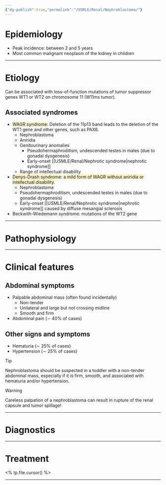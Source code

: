```yaml
---
{"dg-publish":true,"permalink":"/USMLE/Renal/Nephroblastoma/"}
---
```


# Epidemiology
- Peak incidence: between 2 and 5 years 
- Most common malignant neoplasm of the kidney in children

---
# Etiology
Can be associated with loss-of-function mutations of tumor suppressor genes WT1 or WT2 on chromosome 11 (W11ms tumor).
## Associated syndromes
- <span style="background:rgba(240, 200, 0, 0.2)">WAGR syndrome</span>: Deletion of the 11p13 band leads to the deletion of the WT1 gene and other genes, such as PAX6. 
	- Nephroblastoma
	- Aniridia 
	- Genitourinary anomalies
		- Pseudohermaphroditism, undescended testes in males (due to gonadal dysgenesis)
		- Early-onset [[USMLE/Renal/Nephrotic syndrome\|nephrotic syndrome]]
	- Range of intellectual disability
- <span style="background:rgba(240, 200, 0, 0.2)">Denys-Drash syndrome</span>: <span style="background:rgba(240, 200, 0, 0.2)">a mild form of WAGR without aniridia or intellectual disability.</span>
	- Nephroblastoma
	- Pseudohermaphroditism, undescended testes in males (due to gonadal dysgenesis)
	- Early-onset [[USMLE/Renal/Nephrotic syndrome\|nephrotic syndrome]] caused by diffuse mesangial sclerosis
- Beckwith-Wiedemann syndrome: mutations of the WT2 gene

---
# Pathophysiology


---
# Clinical features
## Abdominal symptoms
- Palpable abdominal mass (often found incidentally)
	- Non-tender
	- Unilateral and large but not crossing midline 
	- Smooth and firm
- Abdominal pain (∼ 40% of cases)
## Other signs and symptoms
- Hematuria (∼ 25% of cases)
- Hypertension (∼ 25% of cases)

>[!tip] 
>Nephroblastoma should be suspected in a toddler with a non-tender abdominal mass, especially if it is firm, smooth, and associated with hematuria and/or hypertension.

>[!warning] 
>Careless palpation of a nephroblastoma can result in rupture of the renal capsule and tumor spillage!


---
# Diagnostics


---
# Treatment
<% tp.file.cursor() %>

---
